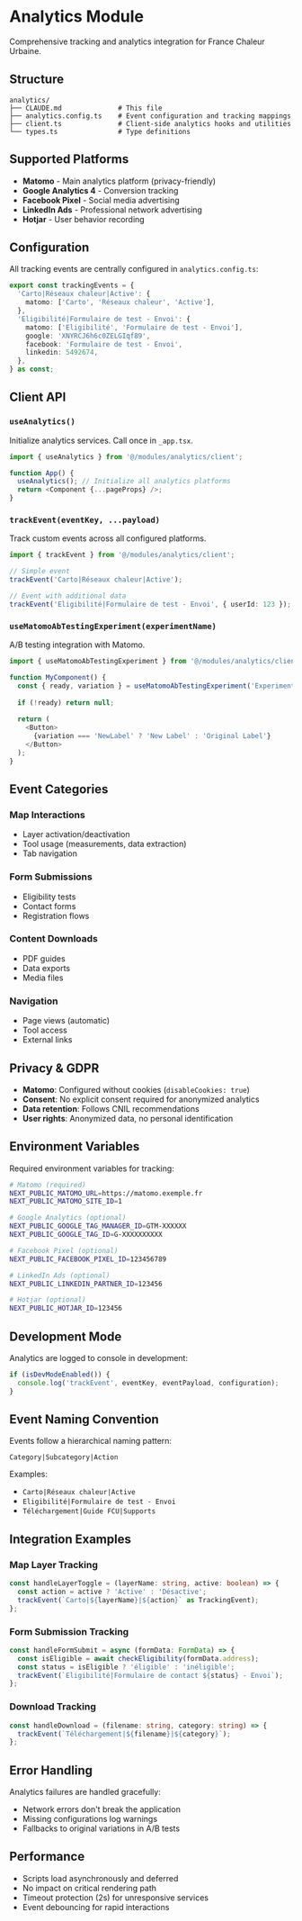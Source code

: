 # Analytics Module

Comprehensive tracking and analytics integration for France Chaleur Urbaine.

## Structure

```
analytics/
├── CLAUDE.md              # This file
├── analytics.config.ts    # Event configuration and tracking mappings
├── client.ts              # Client-side analytics hooks and utilities
└── types.ts               # Type definitions
```

## Supported Platforms

- **Matomo** - Main analytics platform (privacy-friendly)
- **Google Analytics 4** - Conversion tracking
- **Facebook Pixel** - Social media advertising
- **LinkedIn Ads** - Professional network advertising
- **Hotjar** - User behavior recording

## Configuration

All tracking events are centrally configured in `analytics.config.ts`:

```typescript
export const trackingEvents = {
  'Carto|Réseaux chaleur|Active': {
    matomo: ['Carto', 'Réseaux chaleur', 'Active'],
  },
  'Eligibilité|Formulaire de test - Envoi': {
    matomo: ['Eligibilité', 'Formulaire de test - Envoi'],
    google: 'XNYRCJ6h6c0ZELGIqf89',
    facebook: 'Formulaire de test - Envoi',
    linkedin: 5492674,
  },
} as const;
```

## Client API

### `useAnalytics()`

Initialize analytics services. Call once in `_app.tsx`.

```typescript
import { useAnalytics } from '@/modules/analytics/client';

function App() {
  useAnalytics(); // Initialize all analytics platforms
  return <Component {...pageProps} />;
}
```

### `trackEvent(eventKey, ...payload)`

Track custom events across all configured platforms.

```typescript
import { trackEvent } from '@/modules/analytics/client';

// Simple event
trackEvent('Carto|Réseaux chaleur|Active');

// Event with additional data
trackEvent('Eligibilité|Formulaire de test - Envoi', { userId: 123 });
```

### `useMatomoAbTestingExperiment(experimentName)`

A/B testing integration with Matomo.

```typescript
import { useMatomoAbTestingExperiment } from '@/modules/analytics/client';

function MyComponent() {
  const { ready, variation } = useMatomoAbTestingExperiment('ExperimentName');
  
  if (!ready) return null;
  
  return (
    <Button>
      {variation === 'NewLabel' ? 'New Label' : 'Original Label'}
    </Button>
  );
}
```

## Event Categories

### Map Interactions
- Layer activation/deactivation
- Tool usage (measurements, data extraction)
- Tab navigation

### Form Submissions
- Eligibility tests
- Contact forms
- Registration flows

### Content Downloads
- PDF guides
- Data exports
- Media files

### Navigation
- Page views (automatic)
- Tool access
- External links

## Privacy & GDPR

- **Matomo**: Configured without cookies (`disableCookies: true`)
- **Consent**: No explicit consent required for anonymized analytics
- **Data retention**: Follows CNIL recommendations
- **User rights**: Anonymized data, no personal identification

## Environment Variables

Required environment variables for tracking:

```bash
# Matomo (required)
NEXT_PUBLIC_MATOMO_URL=https://matomo.exemple.fr
NEXT_PUBLIC_MATOMO_SITE_ID=1

# Google Analytics (optional)
NEXT_PUBLIC_GOOGLE_TAG_MANAGER_ID=GTM-XXXXXX
NEXT_PUBLIC_GOOGLE_TAG_ID=G-XXXXXXXXXX

# Facebook Pixel (optional)
NEXT_PUBLIC_FACEBOOK_PIXEL_ID=123456789

# LinkedIn Ads (optional)
NEXT_PUBLIC_LINKEDIN_PARTNER_ID=123456

# Hotjar (optional)
NEXT_PUBLIC_HOTJAR_ID=123456
```

## Development Mode

Analytics are logged to console in development:

```typescript
if (isDevModeEnabled()) {
  console.log('trackEvent', eventKey, eventPayload, configuration);
}
```

## Event Naming Convention

Events follow a hierarchical naming pattern:

```
Category|Subcategory|Action
```

Examples:
- `Carto|Réseaux chaleur|Active`
- `Eligibilité|Formulaire de test - Envoi`
- `Téléchargement|Guide FCU|Supports`

## Integration Examples

### Map Layer Tracking

```typescript
const handleLayerToggle = (layerName: string, active: boolean) => {
  const action = active ? 'Active' : 'Désactive';
  trackEvent(`Carto|${layerName}|${action}` as TrackingEvent);
};
```

### Form Submission Tracking

```typescript
const handleFormSubmit = async (formData: FormData) => {
  const isEligible = await checkEligibility(formData.address);
  const status = isEligible ? 'éligible' : 'inéligible';
  trackEvent(`Eligibilité|Formulaire de contact ${status} - Envoi`);
};
```

### Download Tracking

```typescript
const handleDownload = (filename: string, category: string) => {
  trackEvent(`Téléchargement|${filename}|${category}`);
};
```

## Error Handling

Analytics failures are handled gracefully:

- Network errors don't break the application
- Missing configurations log warnings
- Fallbacks to original variations in A/B tests

## Performance

- Scripts load asynchronously and deferred
- No impact on critical rendering path  
- Timeout protection (2s) for unresponsive services
- Event debouncing for rapid interactions